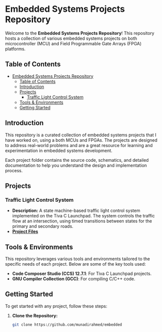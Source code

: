 # Embedded Systems Projects Repository

Welcome to the **Embedded Systems Projects Repository**! This repository hosts a collection of various embedded systems projects on both microcontroller (MCU) and Field Programmable Gate Arrays (FPGA) platforms. 

## Table of Contents

- [Embedded Systems Projects Repository](#embedded-systems-projects-repository)
  - [Table of Contents](#table-of-contents)
  - [Introduction](#introduction)
  - [Projects](#projects)
    - [Traffic Light Control System](#traffic-light-control-system)
  - [Tools \& Environments](#tools--environments)
  - [Getting Started](#getting-started)

## Introduction

This repository is a curated collection of embedded systems projects that I have worked on, using a both MCUs and FPGAs. The projects are designed to address real-world problems and are a great resource for learning and experimentation in embedded systems development.

Each project folder contains the source code, schematics, and detailed documentation to help you understand the design and implementation process.

## Projects

### Traffic Light Control System

- **Description:** A state machine-based traffic light control system implemented on the Tiva C Launchpad. The system controls the traffic flow at an intersection, using timed transitions between states for the primary and secondary roads.
- [**Project Files**](\TrafficLight)

## Tools & Environments

This repository leverages various tools and environments tailored to the specific needs of each project. Below are some of the key tools used:

- **Code Composer Studio (CCS) 12.7.1**: For Tiva C Launchpad projects.
- **GNU Compiler Collection (GCC)**: For compiling C/C++ code.

## Getting Started

To get started with any project, follow these steps:

1. **Clone the Repository:**
   ```bash
   git clone https://github.com/munadirahmed/embedded

